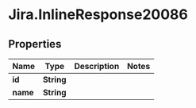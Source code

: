 # Jira.InlineResponse20086

## Properties

Name | Type | Description | Notes
------------ | ------------- | ------------- | -------------
**id** | **String** |  | 
**name** | **String** |  | 


